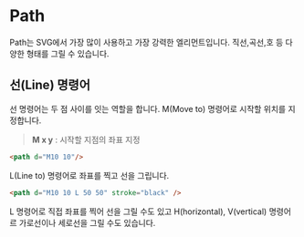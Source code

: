# Path

Path는 SVG에서 가장 많이 사용하고 가장 강력한 엘리먼트입니다.
직선,곡선,호 등 다양한 형태를 그릴 수 있습니다.



## 선(Line) 명령어

선 명령어는 두 점 사이를 잇는 역할을 합니다.
M(Move to) 명령어로 시작할 위치를 지정합니다.

> **M x y** : 시작할 지점의 좌표 지정

```html
<path d="M10 10"/>
```

L(Line to) 명령어로 좌표를 찍고 선을 그립니다.

```html
<path d="M10 10 L 50 50" stroke="black" />
```

L 명령어로 직접 좌표를 찍어 선을 그릴 수도 있고
H(horizontal), V(vertical) 명령어르 가로선이나 세로선을 그릴 수도 있습니다.